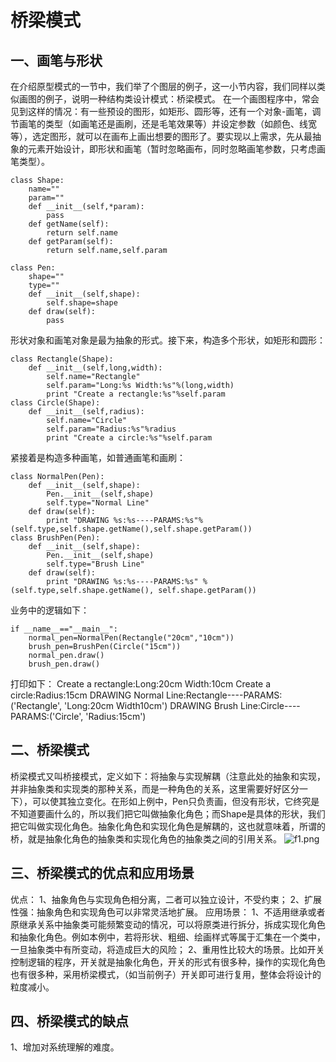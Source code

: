 # 桥梁模式

## 一、画笔与形状

在介绍原型模式的一节中，我们举了个图层的例子，这一小节内容，我们同样以类似画图的例子，说明一种结构类设计模式：桥梁模式。
在一个画图程序中，常会见到这样的情况：有一些预设的图形，如矩形、圆形等，还有一个对象-画笔，调节画笔的类型（如画笔还是画刷，还是毛笔效果等）并设定参数（如颜色、线宽等），选定图形，就可以在画布上画出想要的图形了。要实现以上需求，先从最抽象的元素开始设计，即形状和画笔（暂时忽略画布，同时忽略画笔参数，只考虑画笔类型）。

```
class Shape:
    name=""
    param=""
    def __init__(self,*param):
        pass
    def getName(self):
        return self.name
    def getParam(self):
        return self.name,self.param

class Pen:
    shape=""
    type=""
    def __init__(self,shape):
        self.shape=shape
    def draw(self):
        pass
```

形状对象和画笔对象是最为抽象的形式。接下来，构造多个形状，如矩形和圆形：

```
class Rectangle(Shape):
    def __init__(self,long,width):
        self.name="Rectangle"
        self.param="Long:%s Width:%s"%(long,width)
        print "Create a rectangle:%s"%self.param
class Circle(Shape):
    def __init__(self,radius):
        self.name="Circle"
        self.param="Radius:%s"%radius
        print "Create a circle:%s"%self.param
```

紧接着是构造多种画笔，如普通画笔和画刷：

```
class NormalPen(Pen):
    def __init__(self,shape):
        Pen.__init__(self,shape)
        self.type="Normal Line"
    def draw(self):
        print "DRAWING %s:%s----PARAMS:%s"%(self.type,self.shape.getName(),self.shape.getParam())
class BrushPen(Pen):
    def __init__(self,shape):
        Pen.__init__(self,shape)
        self.type="Brush Line"
    def draw(self):
        print "DRAWING %s:%s----PARAMS:%s" % (self.type,self.shape.getName(), self.shape.getParam())
```

业务中的逻辑如下：

```
if __name__=="__main__":
    normal_pen=NormalPen(Rectangle("20cm","10cm"))
    brush_pen=BrushPen(Circle("15cm"))
    normal_pen.draw()
    brush_pen.draw()
```

打印如下：
Create a rectangle:Long:20cm Width:10cm
Create a circle:Radius:15cm
DRAWING Normal Line:Rectangle----PARAMS:('Rectangle', 'Long:20cm Width10cm')
DRAWING Brush Line:Circle----PARAMS:('Circle', 'Radius:15cm')

## 二、桥梁模式

桥梁模式又叫桥接模式，定义如下：将抽象与实现解耦（注意此处的抽象和实现，并非抽象类和实现类的那种关系，而是一种角色的关系，这里需要好好区分一下），可以使其独立变化。在形如上例中，Pen只负责画，但没有形状，它终究是不知道要画什么的，所以我们把它叫做抽象化角色；而Shape是具体的形状，我们把它叫做实现化角色。抽象化角色和实现化角色是解耦的，这也就意味着，所谓的桥，就是抽象化角色的抽象类和实现化角色的抽象类之间的引用关系。
![f1.png](http://ata2-img.cn-hangzhou.img-pub.aliyun-inc.com/ee6ab7e648360d9859dc8e9ce9a04d4f.png)

## 三、桥梁模式的优点和应用场景

优点：
1、抽象角色与实现角色相分离，二者可以独立设计，不受约束；
2、扩展性强：抽象角色和实现角色可以非常灵活地扩展。
应用场景：
1、不适用继承或者原继承关系中抽象类可能频繁变动的情况，可以将原类进行拆分，拆成实现化角色和抽象化角色。例如本例中，若将形状、粗细、绘画样式等属于汇集在一个类中，一旦抽象类中有所变动，将造成巨大的风险；
2、重用性比较大的场景。比如开关控制逻辑的程序，开关就是抽象化角色，开关的形式有很多种，操作的实现化角色也有很多种，采用桥梁模式，（如当前例子）开关即可进行复用，整体会将设计的粒度减小。

## 四、桥梁模式的缺点

1、增加对系统理解的难度。